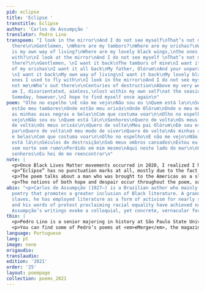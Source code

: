 ```yaml
---
pid: eclipse
title: 'Eclipse '
transtitle: Eclipse
author: 'Carlos de Assumpção '
translator: Pedro Lino
transpoem: "I look in the mirror\nAnd I do not see myself\nThat’s not me\nWho’s out
  there\n\nGentlemen, \nWhere are my tambors?\nWhere are my orishas?\nWhere, Olórum?\nWhere
  is my own way of living?\nWhere are my lovely black wings,\nthe ones I used to fly
  with?\n\nI look at the mirror\nAnd I do not see myself \nThat’s not me\nWho’s out
  there?\n\nGentlemen, \nI want it back\nThe tambors of mine\nI want it back\n\nAll
  of my orishas\nI want it all back\nMy father, Olórum\nAnd your unparalleled splendor
  \nI want it back\nMy own way of living\nI want it back\nMy lovely black wings,\nthe
  ones I used to fly with\n\nI look in the mirror\nAnd I do not see myself\nThat’s
  not me\nWho’s out there\n\nCenturies of destruction\nAbove my very weary shoulders\nHere
  am I, disorientated, aimless,\nlost within my own self\nat the seaside\n\nGentlemen!
  Someday, however,\nI hope to find myself once again\n"
poem: "Olho no espelho \nE não me vejo\nNão sou eu \nQuem está la\n\nSenhores\nOnde
  estão meu tambores\nOnde estão meu orixás\nOnde Olórum\nOnde o meu modo de viver\nOnde
  as minhas asas negras e belas\nCom que costuma voar\n\nOlho no espelho\nE não me
  vejo\nNão sou eu \nQuem está lá\n\nSenhores\nQuero de volta\nOs meus tambores\nQuero
  de volta\nOs meus orixás\n\nQuero de volta\nMeu pai Olórum\nEm seu esplendor sem
  par\nQuero de volta\nO meu modo de viver\nQuero de volta\nAs minhas asas negras
  e belas\nCom que costuma voar\n\nOlho no espelho\nE não me vejo\nNão sou eu\nQuem
  está lá\n\nSéculos de destruição\nSob meus ombros cansados\nEstou eu a carregar\nConfuso
  sem norte sem rumo\nPerdido em mim mesmo\nAqui neste lado do mar\n\nUm dia no entanto
  senhores\nEu hei de me reencontrar\n"
note: |
  <p>Once Black Lives Matter movements occurred in 2020, I realized I hadn’t yet done anything for the movement itself. As a Black poet myself, I knew I had to make a difference. Thus, this poem seemed to be the ideal way for me to make a personal contribution, given all that was happening in the world.</p>
  <p>“Eclipse” has no punctuation marks at all, mostly due to the fact that Portuguese is a fairly fluid language. Since it is virtually impossible to understand the poem without punctuation marks in English, I did have to include certain commas, exclamation points and question marks to maintain its consistency and create a balance.</p>
  <p>The poem talks about a man who was brought to the Americas as a slave and sought to rediscover his own personality and cultural dignity which was lost to the new way of life imposed upon him. Therefore, it was crucial to retain a questioning tone that reflects his identity, and so I found it important to write down question marks when needed.</p>
  <p>The notions of both hope and despair occur throughout the poem, so adding commas was necessary for the English version, because this juxtaposition is inherent to the message the author wishes to convey.</p>
abio: "<p>Carlos de Assumpção (1927–) is a Brazilian author who mainly writes anti-racist
  poetry that promotes a greater inclusion of Black literature. A grandson of former
  slaves, he has employed literature as a form of activism for nearly seven decades,
  and his words of protest proclaiming racial equality have achieved national recognition.
  Assumpção’s writings evoke a colloquial, yet concrete, vernacular form of speech.</p>"
tbio: |
  <p>Pedro Lino is a senior majoring in history at São Paulo State University, Brazil. He is a true “logophile” (someone who loves words) and a polyglot who doesn’t talk all that often, but sure does translate a lot. Although he occasionally tries to stop writing, he just can’t seem to do so.</p>
  <p>You can find some of Pedro’s poems at <em>eMerge</em>, the magazine of the Writers Colony House at Dairy Hollow.</p>
language: Portuguese
lang: pt
image: none
origaudio:
translaudio:
edition: '2021'
order: '25'
layout: poempage
collection: poems_2021
---
```

